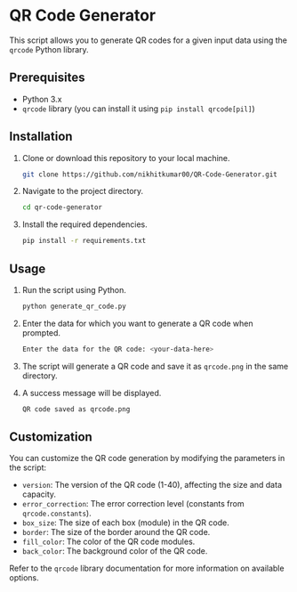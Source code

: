 # QR Code Generator

This script allows you to generate QR codes for a given input data using the `qrcode` Python library.

## Prerequisites

- Python 3.x
- `qrcode` library (you can install it using `pip install qrcode[pil]`)

## Installation

1. Clone or download this repository to your local machine.

   ```bash
   git clone https://github.com/nikhitkumar00/QR-Code-Generator.git
   ```

2. Navigate to the project directory.

   ```bash
   cd qr-code-generator
   ```

3. Install the required dependencies.

   ```bash
   pip install -r requirements.txt
   ```

## Usage

1. Run the script using Python.

   ```bash
   python generate_qr_code.py
   ```

2. Enter the data for which you want to generate a QR code when prompted.

   ```bash
   Enter the data for the QR code: <your-data-here>
   ```

3. The script will generate a QR code and save it as `qrcode.png` in the same directory.

4. A success message will be displayed.

   ```bash
   QR code saved as qrcode.png
   ```

## Customization

You can customize the QR code generation by modifying the parameters in the script:

- `version`: The version of the QR code (1-40), affecting the size and data capacity.
- `error_correction`: The error correction level (constants from `qrcode.constants`).
- `box_size`: The size of each box (module) in the QR code.
- `border`: The size of the border around the QR code.
- `fill_color`: The color of the QR code modules.
- `back_color`: The background color of the QR code.

Refer to the `qrcode` library documentation for more information on available options.

